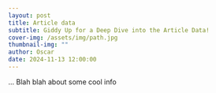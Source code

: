 ```yaml
---
layout: post
title: Article data
subtitle: Giddy Up for a Deep Dive into the Article Data!
cover-img: /assets/img/path.jpg
thumbnail-img: ""
author: Oscar
date: 2024-11-13 12:00:00
---
```


... Blah blah about some cool info

